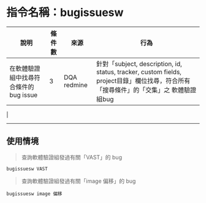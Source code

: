 # 指令名稱：bugissuesw

| 說明 | 條件數 | 來源 | 行為 |
| -| - | - | - |
|  在軟體驗證組中找尋符合條件的bug issue  | 3 | DQA redmine |針對「subject, description, id, status, tracker, custom fields, project目錄」欄位找尋，符合所有「搜尋條件」的「交集」之 軟體驗證組bug
|

***
## 使用情境 
>查詢軟體驗證組發過有關「VAST」的 bug

```
bugissuesw VAST
```
>查詢軟體驗證組發過有關「image 偏移」的 bug

```
bugissuesw image 偏移
```





































